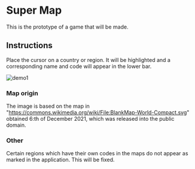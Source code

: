 # Super Map

This is the prototype of a game that will be made.

## Instructions

Place the cursor on a country or region. It will be highlighted and a corresponding name and code will appear in the lower bar.

![demo1](https://user-images.githubusercontent.com/35288746/146560247-e598f80f-d73e-4998-811e-52b2a4d425b8.gif)


### Map origin

The image is based on the map in "https://commons.wikimedia.org/wiki/File:BlankMap-World-Compact.svg" obtained 6:th of December 2021, which was released into the public domain.

### Other

Certain regions which have their own codes in the maps do not appear as marked in the application. This will be fixed.
